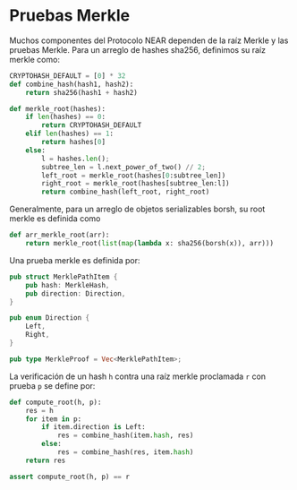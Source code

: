 # Pruebas Merkle

Muchos componentes del Protocolo NEAR dependen de la raíz Merkle y las pruebas Merkle. Para un arreglo de hashes sha256, definimos su
raíz merkle como:
```python
CRYPTOHASH_DEFAULT = [0] * 32
def combine_hash(hash1, hash2):
    return sha256(hash1 + hash2)

def merkle_root(hashes):
    if len(hashes) == 0:
        return CRYPTOHASH_DEFAULT
    elif len(hashes) == 1:
        return hashes[0]
    else:
        l = hashes.len();
        subtree_len = l.next_power_of_two() // 2;
        left_root = merkle_root(hashes[0:subtree_len])
        right_root = merkle_root(hashes[subtree_len:l])
        return combine_hash(left_root, right_root)
```

Generalmente, para un arreglo de objetos serializables borsh, su root merkle es definida como
```python
def arr_merkle_root(arr):
    return merkle_root(list(map(lambda x: sha256(borsh(x)), arr)))
```

Una prueba merkle es definida por:
```rust
pub struct MerklePathItem {
    pub hash: MerkleHash,
    pub direction: Direction,
}

pub enum Direction {
    Left,
    Right,
}

pub type MerkleProof = Vec<MerklePathItem>;
```

La verificación de un hash `h` contra una raíz merkle proclamada `r` con prueba `p` se define por:
```python
def compute_root(h, p):
    res = h
    for item in p:
        if item.direction is Left:
            res = combine_hash(item.hash, res)
        else:
            res = combine_hash(res, item.hash)
    return res

assert compute_root(h, p) == r
```
